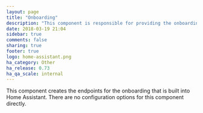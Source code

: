 ```yaml
---
layout: page
title: "Onboarding"
description: "This component is responsible for providing the onboarding endpoints."
date: 2018-03-19 21:04
sidebar: true
comments: false
sharing: true
footer: true
logo: home-assistant.png
ha_category: Other
ha_release: 0.73
ha_qa_scale: internal
---
```


This component creates the endpoints for the onboarding that is built into Home Assistant. There are no configuration options for this component directly.
